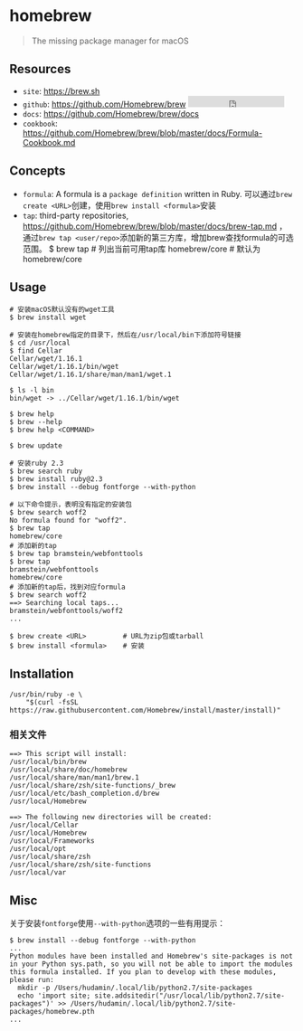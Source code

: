 # homebrew

> The missing package manager for macOS

## Resources

* `site`: <https://brew.sh>
* `github`: <https://github.com/Homebrew/brew> <iframe src="http://258i.com/gbtn.html?user=Homebrew&repo=brew&type=star&count=true" frameborder="0" scrolling="0" width="170px" height="20px"></iframe>
* `docs`: <https://github.com/Homebrew/brew/docs>
* `cookbook`: <https://github.com/Homebrew/brew/blob/master/docs/Formula-Cookbook.md>


## Concepts

* `formula`: A formula is a `package definition` written in Ruby. 可以通过`brew create <URL>`创建，使用`brew install <formula>`安装
* `tap`: third-party repositories, <https://github.com/Homebrew/brew/blob/master/docs/brew-tap.md>
    ，通过`brew tap <user/repo>`添加新的第三方库，增加brew查找formula的可选范围。
        $ brew tap                  # 列出当前可用tap库
        homebrew/core               # 默认为homebrew/core




## Usage

    # 安装macOS默认没有的wget工具
    $ brew install wget

    # 安装在homebrew指定的目录下，然后在/usr/local/bin下添加符号链接
    $ cd /usr/local
    $ find Cellar
    Cellar/wget/1.16.1
    Cellar/wget/1.16.1/bin/wget
    Cellar/wget/1.16.1/share/man/man1/wget.1  

    $ ls -l bin
    bin/wget -> ../Cellar/wget/1.16.1/bin/wget

    $ brew help
    $ brew --help
    $ brew help <COMMAND>

    $ brew update

    # 安装ruby 2.3
    $ brew search ruby
    $ brew install ruby@2.3
    $ brew install --debug fontforge --with-python

    # 以下命令提示，表明没有指定的安装包
    $ brew search woff2
    No formula found for "woff2".
    $ brew tap
    homebrew/core
    # 添加新的tap
    $ brew tap bramstein/webfonttools
    $ brew tap
    bramstein/webfonttools
    homebrew/core
    # 添加新的tap后，找到对应formula
    $ brew search woff2
    ==> Searching local taps...
    bramstein/webfonttools/woff2
    ...

    $ brew create <URL>         # URL为zip包或tarball
    $ brew install <formula>    # 安装



## Installation

    /usr/bin/ruby -e \
        "$(curl -fsSL https://raw.githubusercontent.com/Homebrew/install/master/install)"



### 相关文件

    ==> This script will install:
    /usr/local/bin/brew
    /usr/local/share/doc/homebrew
    /usr/local/share/man/man1/brew.1
    /usr/local/share/zsh/site-functions/_brew
    /usr/local/etc/bash_completion.d/brew
    /usr/local/Homebrew

    ==> The following new directories will be created:
    /usr/local/Cellar
    /usr/local/Homebrew
    /usr/local/Frameworks
    /usr/local/opt
    /usr/local/share/zsh
    /usr/local/share/zsh/site-functions
    /usr/local/var



## Misc

关于安装`fontforge`使用`--with-python`选项的一些有用提示：

    $ brew install --debug fontforge --with-python
    ...
    Python modules have been installed and Homebrew's site-packages is not
    in your Python sys.path, so you will not be able to import the modules
    this formula installed. If you plan to develop with these modules,
    please run:
      mkdir -p /Users/hudamin/.local/lib/python2.7/site-packages
      echo 'import site; site.addsitedir("/usr/local/lib/python2.7/site-packages")' >> /Users/hudamin/.local/lib/python2.7/site-packages/homebrew.pth
    ...




